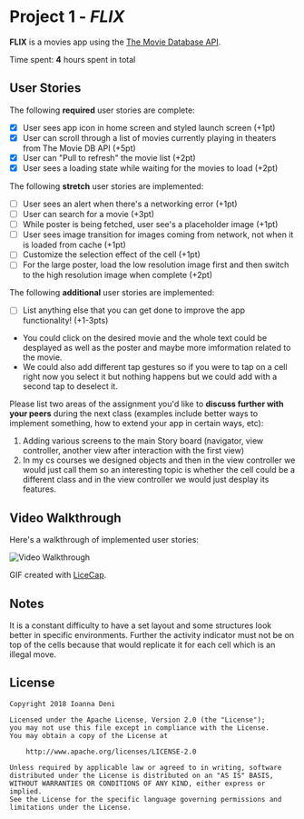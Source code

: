 # Project 1 - *FLIX*

**FLIX** is a movies app using the [The Movie Database API](http://docs.themoviedb.apiary.io/#).

Time spent: **4** hours spent in total

## User Stories

The following **required** user stories are complete:

- [x] User sees app icon in home screen and styled launch screen (+1pt)
- [x] User can scroll through a list of movies currently playing in theaters from The Movie DB API (+5pt)
- [x] User can "Pull to refresh" the movie list (+2pt)
- [x] User sees a loading state while waiting for the movies to load (+2pt)

The following **stretch** user stories are implemented:

- [ ] User sees an alert when there's a networking error (+1pt)
- [ ] User can search for a movie (+3pt)
- [ ] While poster is being fetched, user see's a placeholder image (+1pt)
- [ ] User sees image transition for images coming from network, not when it is loaded from cache (+1pt)
- [ ] Customize the selection effect of the cell (+1pt)
- [ ] For the large poster, load the low resolution image first and then switch to the high resolution image when complete (+2pt)

The following **additional** user stories are implemented:

- [ ] List anything else that you can get done to improve the app functionality! (+1-3pts)
- You could click on the desired movie and the whole text could be desplayed as well as the poster and maybe more imformation related to the movie.
- We could also add different tap gestures so if you were to tap on a cell right now you select it but nothing happens but we could add with a second tap to deselect it.

Please list two areas of the assignment you'd like to **discuss further with your peers** during the next class (examples include better ways to implement something, how to extend your app in certain ways, etc):

1. Adding various screens to the main Story board (navigator, view controller, another view after interaction with the first view)
2. In my cs courses we designed objects and then in the view controller we would just call them so an interesting topic is whether the cell could be a different class and in the view controller we would just desplay its features.

## Video Walkthrough

Here's a walkthrough of implemented user stories:

<img src='https://imgur.com/Nbo0ua5' title='Video Walkthrough' width='' alt='Video Walkthrough' />

GIF created with [LiceCap](http://www.cockos.com/licecap/).

## Notes

It is a constant difficulty to have a set layout and some structures look better in specific environments.
Further the activity indicator must not be on top of the cells because that would replicate it for each cell which is an illegal move.  

## License

    Copyright 2018 Ioanna Deni

    Licensed under the Apache License, Version 2.0 (the "License");
    you may not use this file except in compliance with the License.
    You may obtain a copy of the License at

        http://www.apache.org/licenses/LICENSE-2.0

    Unless required by applicable law or agreed to in writing, software
    distributed under the License is distributed on an "AS IS" BASIS,
    WITHOUT WARRANTIES OR CONDITIONS OF ANY KIND, either express or implied.
    See the License for the specific language governing permissions and
    limitations under the License.
